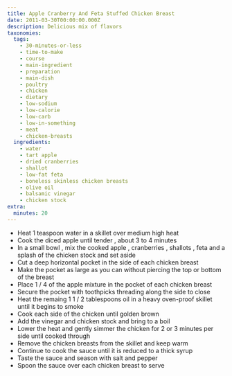 ```yaml
---
title: Apple Cranberry And Feta Stuffed Chicken Breast
date: 2011-03-30T00:00:00.000Z
description: Delicious mix of flavors
taxonomies:
  tags:
    - 30-minutes-or-less
    - time-to-make
    - course
    - main-ingredient
    - preparation
    - main-dish
    - poultry
    - chicken
    - dietary
    - low-sodium
    - low-calorie
    - low-carb
    - low-in-something
    - meat
    - chicken-breasts
  ingredients:
    - water
    - tart apple
    - dried cranberries
    - shallot
    - low-fat feta
    - boneless skinless chicken breasts
    - olive oil
    - balsamic vinegar
    - chicken stock
extra:
  minutes: 20
---
```

 - Heat 1 teaspoon water in a skillet over medium high heat
 - Cook the diced apple until tender , about 3 to 4 minutes
 - In a small bowl , mix the cooked apple , cranberries , shallots , feta and a splash of the chicken stock and set aside
 - Cut a deep horizontal pocket in the side of each chicken breast
 - Make the pocket as large as you can without piercing the top or bottom of the breast
 - Place 1 / 4 of the apple mixture in the pocket of each chicken breast
 - Secure the pocket with toothpicks threading along the side to close
 - Heat the remaing 1 1 / 2 tablespoons oil in a heavy oven-proof skillet until it begins to smoke
 - Cook each side of the chicken until golden brown
 - Add the vinegar and chicken stock and bring to a boil
 - Lower the heat and gently simmer the chicken for 2 or 3 minutes per side until cooked through
 - Remove the chicken breasts from the skillet and keep warm
 - Continue to cook the sauce until it is reduced to a thick syrup
 - Taste the sauce and season with salt and pepper
 - Spoon the sauce over each chicken breast to serve

